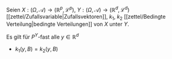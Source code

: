 Seien $X : (\Omega, \mathcal{A}) \to (\mathbb{R}^p, \mathcal{L}^p)$, $Y : (\Omega, \mathcal{A}) \to (\mathbb{R}^d, \mathcal{L}^d)$ [[zettel/Zufallsvariable|Zufallsvektoren]], $k_1$, $k_2$ [[zettel/Bedingte Verteilung|bedingte Verteilungen]] von $X$ unter $Y$.

Es gilt für $P^Y$-fast alle $y \in \mathbb{R}^d$
- $k_1(y, B) = k_2(y, B)$